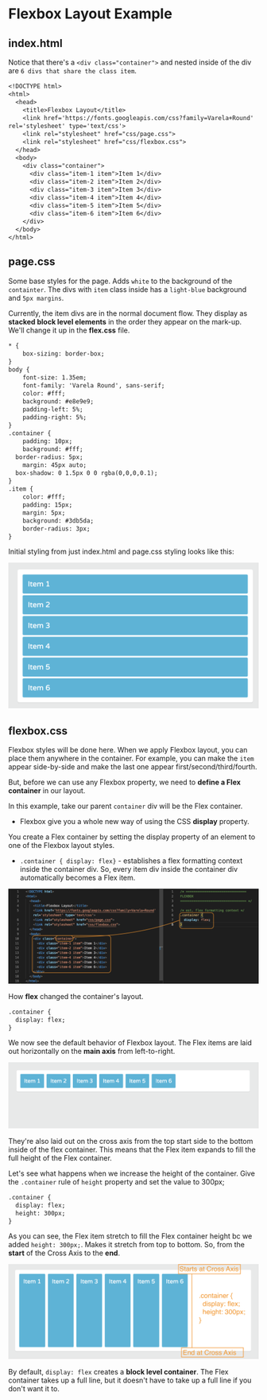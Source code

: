 # Flexbox Layout Example

## index.html

Notice that there's a ```<div class="container">``` and nested inside of the div are ```6 divs that share the class item```.

```
<!DOCTYPE html>
<html>
  <head>
    <title>Flexbox Layout</title>
    <link href='https://fonts.googleapis.com/css?family=Varela+Round' rel='stylesheet' type='text/css'>
    <link rel="stylesheet" href="css/page.css">
    <link rel="stylesheet" href="css/flexbox.css">
  </head>
  <body>
    <div class="container">
      <div class="item-1 item">Item 1</div>
      <div class="item-2 item">Item 2</div>
      <div class="item-3 item">Item 3</div>
      <div class="item-4 item">Item 4</div>
      <div class="item-5 item">Item 5</div>
      <div class="item-6 item">Item 6</div>
    </div>
  </body>
</html>
```

## page.css

Some base styles for the page. Adds ```white``` to the background of the ```containter```. The divs with ```item``` class inside has a ```light-blue``` background and ```5px margins```.

Currently, the item divs are in the normal document flow. They display as **stacked block level elements** in the order they appear on the mark-up. We'll change it up in the **flex.css** file.

```
* {
	box-sizing: border-box;
}
body {
	font-size: 1.35em;
	font-family: 'Varela Round', sans-serif;
	color: #fff;
	background: #e8e9e9;
	padding-left: 5%;
	padding-right: 5%;
}
.container {
	padding: 10px;
	background: #fff;
  border-radius: 5px;
	margin: 45px auto;
  box-shadow: 0 1.5px 0 0 rgba(0,0,0,0.1);
}
.item {
	color: #fff;
	padding: 15px;
	margin: 5px;	
	background: #3db5da;
	border-radius: 3px;
}
```

Initial styling from just index.html and page.css styling looks like this:

<kbd>![alt text](img/initial.png "screenshot")</kbd>

## flexbox.css

Flexbox styles will be done here. When we apply Flexbox layout, you can place them anywhere in the container. For example, you can make the ```item``` appear side-by-side and make the last one appear first/second/third/fourth.

But, before we can use any Flexbox property, we need to **define a Flex container** in our layout.

In this example, take our parent ```container``` div will be the Flex container.

* Flexbox give you a whole new way of using the CSS **display** property. 

You create a Flex container by setting the display property of an element to one of the Flexbox layout styles.

* ```.container { display: flex}``` - establishes a flex formatting context inside the container div. So, every item div inside the container div automatically becomes a Flex item.

<kbd>![alt text](img/flexcontainer.png "screenshot")</kbd>

How **flex** changed the container's layout. 

```
.container {
  display: flex;
}
```

We now see the default behavior of Flexbox layout. The Flex items are laid out horizontally on the **main axis** from left-to-right. 

<kbd>![alt text](img/flexcont.png "screenshot")</kbd>

They're also laid out on the cross axis from the top start side to the bottom inside of the flex container. This means that the Flex item expands to fill the full height of the Flex container.

Let's see what happens when we increase the height of the container. Give the ```.container``` rule of ```height``` property and set the value to 300px;

```
.container {
  display: flex;
  height: 300px;
}
```

As you can see, the Flex item stretch to fill the Flex container height bc we added ```height: 300px;```. Makes it stretch from top to bottom. So, from the **start** of the Cross Axis to the **end**.

<kbd>![alt text](img/height.png "screenshot")</kbd>

By default, ```display: flex``` creates a **block level container**. The Flex container takes up a full line, but it doesn't have to take up a full line if you don't want it to.